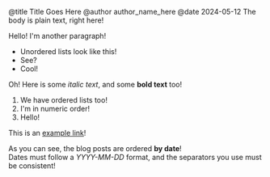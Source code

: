 @title Title Goes Here @author author_name_here @date 2024-05-12
The body is plain text, right here!

Hello! I'm another paragraph!

  - Unordered lists look like this!
  - See?
  - Cool!

Oh! Here is some *italic text*, and some **bold text** too! 

1. We have ordered lists too!
2. I'm in numeric order!
3. Hello!

This is an [example link](http://example.com/)!

As you can see, the blog posts are ordered **by date**!  
Dates must follow a *YYYY-MM-DD* format, and the separators you use must be consistent!

